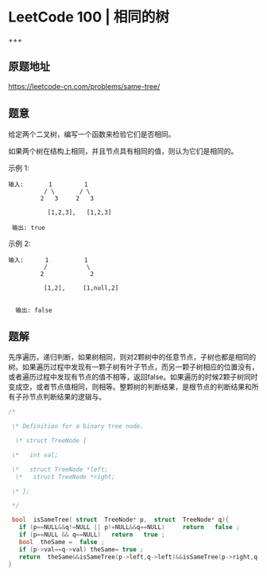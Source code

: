 # LeetCode 100  |  相同的树

+++

## 原题地址

<https://leetcode-cn.com/problems/same-tree/>



## 题意

给定两个二叉树，编写一个函数来检验它们是否相同。

如果两个树在结构上相同，并且节点具有相同的值，则认为它们是相同的。

示例 1:

~~~
输入:       1         1
          / \       / \
         2   3     2   3
         
           [1,2,3],   [1,2,3]
           
 输出: true
~~~



示例 2:

    输入:      1          1
              /           \
             2             2  
             
              [1,2],     [1,null,2]
              
              
      输出: false       



## 题解

   先序遍历，递归判断，如果树相同，则对2颗树中的任意节点，子树也都是相同的树。如果遍历过程中发现有一颗子树有叶子节点，而另一颗子树相应的位置没有，或者遍历过程中发现有节点的值不相等，返回false。如果遍历的时候2颗子树同时变成空，或者节点值相同，则相等。整颗树的判断结果，是根节点的判断结果和所有子孙节点判断结果的逻辑与。

  ~~~c
 /*  

   \* Definition for a binary tree node.  

    \* struct TreeNode {  

   \*   int val;  

   \*   struct TreeNode *left;  
    \*   struct TreeNode *right;  

   \* };  

   */  

   bool  isSameTree( struct  TreeNode* p,  struct  TreeNode* q){
     if (p==NULL&&q!=NULL || p!=NULL&&q==NULL)     return   false ;
     if (p==NULL && q==NULL)   return   true ;
     bool  theSame =  false ;
     if (p->val==q->val) theSame= true ;  
     return  theSame&&isSameTree(p->left,q->left)&&isSameTree(p->right,q->right);
} 
  ~~~

